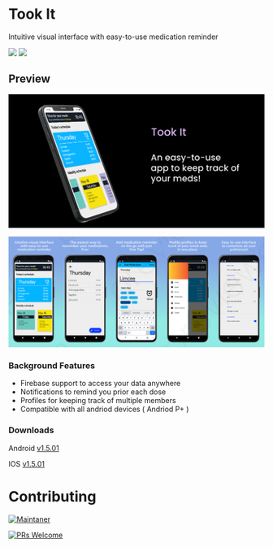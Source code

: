 # Took It
Intuitive visual interface with easy-to-use medication reminder

![](https://badgen.net/badge/Open%20Source%20%3F/Yes%21/blue?icon=github) ![](https://img.shields.io/badge/Made%20with-Kotlin-1f425f.svg)

## Preview
![](/assets/MockUps/previewed_1.png)

![](/assets/MockUps/merge_from_ofoct.jpg)

### Background Features
- Firebase support to access your data anywhere
- Notifications to remind you prior each dose
- Profiles for keeping track of multiple members
- Compatible with all andriod devices ( Andriod P+ )

### Downloads
Android
<a href="https://github.com/sarafanshul/TookIt/raw/master/app/release/app-release.apk" download>v1.5.01</a>

IOS
<a href="https://github.com/sarafanshul/TookIt/raw/master/app/release/app-release.apk" download>v1.5.01</a>

# Contributing 

[![Maintaner](https://img.shields.io/badge/maintainer-AnshulSaraf-Green)](https://github.com/sarafanshul)

[![PRs Welcome](https://img.shields.io/badge/PRs-welcome-brightgreen.svg?style=flat-square)](http://makeapullrequest.com)
